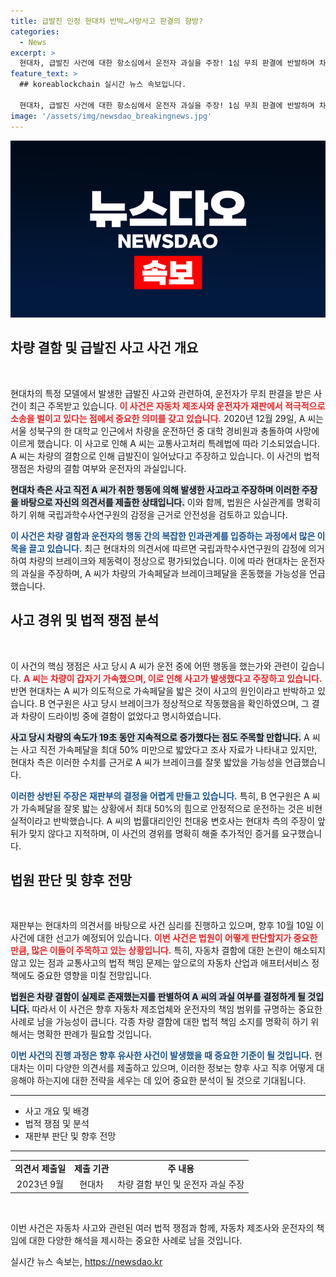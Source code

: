 ```yaml
---
title: 급발진 인정 현대차 반박…사망사고 판결의 향방?
categories:
  - News
excerpt: >
  현대차, 급발진 사건에 대한 항소심에서 운전자 과실을 주장! 1심 무죄 판결에 반발하며 차량 결함 부인, 과학적 증거로 대립하는 두 측의 주장을 둘러싼 치열한 법정 공방이 진행 중이다. 10월 10일, 결과는? 클릭해 확인하세요!
feature_text: >
  ## koreablockchain 실시간 뉴스 속보입니다.

  현대차, 급발진 사건에 대한 항소심에서 운전자 과실을 주장! 1심 무죄 판결에 반발하며 차량 결함 부인, 과학적 증거로 대립하는 두 측의 주장을 둘러싼 치열한 법정 공방이 진행 중이다. 10월 10일, 결과는? 클릭해 확인하세요!
image: '/assets/img/newsdao_breakingnews.jpg'
---
```


<p><img src="/assets/img/newsdao_breakingnews.jpg" alt="koreablockchain 속보" /></p>

<h2 data-ke-size="size26">차량 결함 및 급발진 사고 사건 개요</h2>

<p data-ke-size="size16">&nbsp;</p>

<p>현대차의 특정 모델에서 발생한 급발진 사고와 관련하여, 운전자가 무죄 판결을 받은 사건이 최근 주목받고 있습니다. <b><span style="color: #ee2323;">이 사건은 자동차 제조사와 운전자가 재판에서 적극적으로 소송을 벌이고 있다는 점에서 중요한 의미를 갖고 있습니다.</span></b> 2020년 12월 29일, A 씨는 서울 성북구의 한 대학교 인근에서 차량을 운전하던 중 대학 경비원과 충돌하여 사망에 이르게 했습니다. 이 사고로 인해 A 씨는 교통사고처리 특례법에 따라 기소되었습니다. A 씨는 차량의 결함으로 인해 급발진이 일어났다고 주장하고 있습니다. 이 사건의 법적 쟁점은 차량의 결함 여부와 운전자의 과실입니다.</p>

<p><b><span style="background-color: #21538527;">현대차 측은 사고 직전 A 씨가 취한 행동에 의해 발생한 사고라고 주장하며 이러한 주장을 바탕으로 자신의 의견서를 제출한 상태입니다.</span></b> 이와 함께, 법원은 사실관계를 명확히 하기 위해 국립과학수사연구원의 감정을 근거로 안전성을 검토하고 있습니다. </p>

<p><b><span style="color: #1a5490;">이 사건은 차량 결함과 운전자의 행동 간의 복잡한 인과관계를 입증하는 과정에서 많은 이목을 끌고 있습니다.</span></b> 최근 현대차의 의견서에 따르면 국립과학수사연구원의 감정에 의거하여 차량의 브레이크와 제동력이 정상으로 평가되었습니다. 이에 따라 현대차는 운전자의 과실을 주장하며, A 씨가 차량의 가속페달과 브레이크페달을 혼동했을 가능성을 언급했습니다.</p>

<h2 data-ke-size="size26">사고 경위 및 법적 쟁점 분석</h2>

<p data-ke-size="size16">&nbsp;</p>

<p>이 사건의 핵심 쟁점은 사고 당시 A 씨가 운전 중에 어떤 행동을 했는가와 관련이 깊습니다. <b><span style="color: #ee2323;">A 씨는 차량이 갑자기 가속했으며, 이로 인해 사고가 발생했다고 주장하고 있습니다.</span></b> 반면 현대차는 A 씨가 의도적으로 가속페달을 밟은 것이 사고의 원인이라고 반박하고 있습니다. B 연구원은 사고 당시 브레이크가 정상적으로 작동했음을 확인하였으며, 그 결과 차량이 드라이빙 중에 결함이 없었다고 명시하였습니다.</p>

<p><b><span style="background-color: #21538527;">사고 당시 차량의 속도가 19초 동안 지속적으로 증가했다는 점도 주목할 만합니다.</span></b> A 씨는 사고 직전 가속페달을 최대 50% 미만으로 밟았다고 조사 자료가 나타내고 있지만, 현대차 측은 이러한 수치를 근거로 A 씨가 브레이크를 잘못 밟았을 가능성을 언급했습니다. </p>

<p><b><span style="color: #1a5490;">이러한 상반된 주장은 재판부의 결정을 어렵게 만들고 있습니다.</span></b> 특히, B 연구원은 A 씨가 가속페달을 잘못 밟는 상황에서 최대 50%의 힘으로 안정적으로 운전하는 것은 비현실적이라고 반박했습니다. A 씨의 법률대리인인 천대웅 변호사는 현대차 측의 주장이 앞뒤가 맞지 않다고 지적하며, 이 사건의 경위를 명확히 해줄 추가적인 증거를 요구했습니다.</p>

<h2 data-ke-size="size26">법원 판단 및 향후 전망</h2>

<p data-ke-size="size16">&nbsp;</p>

<p>재판부는 현대차의 의견서를 바탕으로 사건 심리를 진행하고 있으며, 향후 10월 10일 이 사건에 대한 선고가 예정되어 있습니다. <b><span style="color: #ee2323;">이번 사건은 법원이 어떻게 판단할지가 중요한 만큼, 많은 이들이 주목하고 있는 상황입니다.</span></b> 특히, 자동차 결함에 대한 논란이 해소되지 않고 있는 점과 교통사고의 법적 책임 문제는 앞으로의 자동차 산업과 애프터서비스 정책에도 중요한 영향을 미칠 전망입니다.</p>

<p><b><span style="background-color: #21538527;">법원은 차량 결함이 실제로 존재했는지를 판별하여 A 씨의 과실 여부를 결정하게 될 것입니다.</span></b> 따라서 이 사건은 향후 자동차 제조업체와 운전자의 책임 범위를 규명하는 중요한 사례로 남을 가능성이 큽니다. 각종 차량 결함에 대한 법적 책임 소지를 명확히 하기 위해서는 명확한 판례가 필요할 것입니다.</p>

<p><b><span style="color: #1a5490;">이번 사건의 진행 과정은 향후 유사한 사건이 발생했을 때 중요한 기준이 될 것입니다.</span></b> 현대차는 이미 다양한 의견서를 제출하고 있으며, 이러한 정보는 향후 사고 직후 어떻게 대응해야 하는지에 대한 전략을 세우는 데 있어 중요한 분석이 될 것으로 기대됩니다. </p>

<hr>

<ul>
  <li>사고 개요 및 배경</li>
  <li>법적 쟁점 및 분석</li>
  <li>재판부 판단 및 향후 전망</li>
</ul>

<hr>

<table>
  <tr>
    <td style="text-align: center; height: 17px;"><b>의견서 제출일</b></td>
    <td style="text-align: center; height: 17px;"><b>제출 기관</b></td>
    <td style="text-align: center; height: 17px;"><b>주 내용</b></td>
  </tr>
  <tr>
    <td style="text-align: center; height: 17px;">2023년 9월</td>
    <td style="text-align: center; height: 17px;">현대차</td>
    <td style="text-align: center; height: 17px;">차량 결함 부인 및 운전자 과실 주장</td>
  </tr>
</table>

<p data-ke-size="size16">&nbsp;</p> 

<p>이번 사건은 자동차 사고와 관련된 여러 법적 쟁점과 함께, 자동차 제조사와 운전자의 책임에 대한 다양한 해석을 제시하는 중요한 사례로 남을 것입니다.</p>
실시간 뉴스 속보는, <a href="https://newsdao.kr" rel="dofollow">https://newsdao.kr</a>



